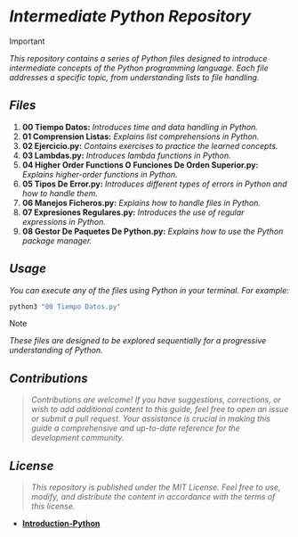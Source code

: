 <!-- Autor: Daniel Benjamin Perez Morales -->
<!-- GitHub: https://github.com/DanielBenjaminPerezMoralesDev13 -->
<!-- GitLab: https://gitlab.com/DanielBenjaminPerezMoralesDev13 -->
<!-- Correo electrónico: danielperezdev@proton.me -->

# **_Intermediate Python Repository_**

> [!IMPORTANT]
> _This repository contains a series of Python files designed to introduce intermediate concepts of the Python programming language. Each file addresses a specific topic, from understanding lists to file handling._

## _**Files**_

1. **00 Tiempo Datos:** _Introduces time and data handling in Python._
2. **01 Comprension Listas:** _Explains list comprehensions in Python._
3. **02 Ejercicio.py:** _Contains exercises to practice the learned concepts._
4. **03 Lambdas.py:** _Introduces lambda functions in Python._
5. **04 Higher Order Functions O Funciones De Orden Superior.py:** _Explains higher-order functions in Python._
6. **05 Tipos De Error.py:** _Introduces different types of errors in Python and how to handle them._
7. **06 Manejos Ficheros.py:** _Explains how to handle files in Python._
8. **07 Expresiones Regulares.py:** _Introduces the use of regular expressions in Python._
9. **08 Gestor De Paquetes De Python.py:** _Explains how to use the Python package manager._

## _**Usage**_

_You can execute any of the files using Python in your terminal. For example:_

```bash
python3 "00 Tiempo Datos.py"
```

> [!NOTE]
> _These files are designed to be explored sequentially for a progressive understanding of Python._

## _**Contributions**_

> _Contributions are welcome! If you have suggestions, corrections, or wish to add additional content to this guide, feel free to open an issue or submit a pull request. Your assistance is crucial in making this guide a comprehensive and up-to-date reference for the development community._

## _**License**_

> _This repository is published under the MIT License. Feel free to use, modify, and distribute the content in accordance with the terms of this license._

- **[Introduction-Python](https://github.com/DanielPerezMorales13/Python-Introduccion "https://github.com/DanielPerezMorales13/Python-Introduccion")**
